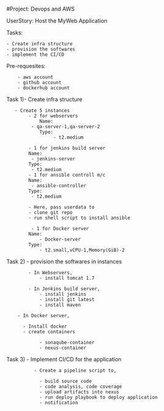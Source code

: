 #Project:	Devops and AWS 

UserStory:  	Host the MyWeb Application

Tasks:

    - Create infra structure
    - provision the softwares
    - implement the CI/CD


Pre-requesites:

        - aws account
        - github account
        - dockerhub account

Task 1)- Create infra structure


       - Create 5 instances
            - 2 for webservers
                Name:  
		     - qa-server-1,qa-server-2
                Type:
                     - t2.medium

            - 1 for jenkins build server
			Name:                
			 - jenkins-server
			Type:
			 - t2.medium
            - 1 for ansible controll m/c
			Name:                
			 - ansible-controller
			Type:
			 - t2.medium

      		- Here, pass userdata to
   			- clone git repo
			- run shell script to install ansible

             - 1 for Docker server
			Name:
			    - Docker-server
			Type:
			    - t2.small,vCPU-1,Memory(GiB)-2

Task 2) - provision the softwares in instances

            - In Webservers,
				- install tomcat 1.7

            - In Jenkins build server,
				- install jenkins
				- install git latest
				- install maven

	    - In Docker server,

		  - Install docker
		  - create containers		

				- sonaqube-container
				- nexus-container

Task 3)	- Implement CI/CD for the application

              - Create a pipeline script to,

				- build source code
				- code analysis, code coverage
				- upload artifacts into nexus
				- run deploy playbook to deploy application
				- notification
